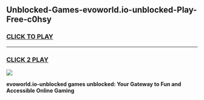 
## Unblocked-Games-evoworld.io-unblocked-Play-Free-c0hsy
<h3>
<a href="https://premium76.site?title=evoworld.io-unblocked&ref=23A">CLICK TO PLAY</a></h3>
<hr>

<h3>
<a href="https://premium76.site?title=evoworld.io-unblocked&ref=23A">CLICK 2 PLAY</a>
  
</h3>

<a href="https://premium76.site?title=evoworld.io-unblocked&ref=23A"><img src="https://clearcache.store/games.png"></a>


**evoworld.io-unblocked games unblocked: Your Gateway to Fun and Accessible Online Gaming**

